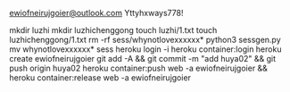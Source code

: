 ewiofneirujgoier@outlook.com
Yttyhxways778!

mkdir luzhi
mkdir luzhichenggong
touch luzhi/1.txt
touch luzhichenggong/1.txt
rm -rf sess/whynotlovexxxxxx*
python3 sessgen.py
mv whynotlovexxxxxx* sess
heroku login -i
heroku container:login
heroku create ewiofneirujgoier
git add -A && git commit -m "add huya02" && git push origin huya02
heroku container:push web -a ewiofneirujgoier && heroku container:release web -a ewiofneirujgoier



